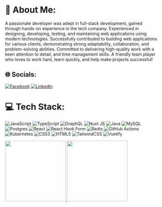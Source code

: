 # 💫 About Me:
A passionate developer was adept in full-stack development, gained through hands-on experience in the tech company. Experienced in designing, developing, testing, and maintaining web applications using modern technologies. Successfully contributed to building web applications for various clients, demonstrating strong adaptability, collaboration, and problem-solving abilities. Committed to delivering high-quality work with a keen attention to detail, and time management skills. A friendly team player who loves to work hard, learn quickly, and help make projects successful!


## 🌐 Socials:
[![Facebook](https://img.shields.io/badge/Facebook-%231877F2.svg?logo=Facebook&logoColor=white)](https://facebook.com/SovannaraPov9) [![LinkedIn](https://img.shields.io/badge/LinkedIn-%230077B5.svg?logo=linkedin&logoColor=white)](https://linkedin.com/in/sovannarapov) 

# 💻 Tech Stack:
![JavaScript](https://img.shields.io/badge/javascript-%23323330.svg?style=flat&logo=javascript&logoColor=%23F7DF1E) ![TypeScript](https://img.shields.io/badge/typescript-%23007ACC.svg?style=flat&logo=typescript&logoColor=white) ![GraphQL](https://img.shields.io/badge/-GraphQL-E10098?style=flat&logo=graphql&logoColor=white) ![Nuxt JS](https://img.shields.io/badge/Nuxt-002E3B?style=flat&logo=nuxt.js&logoColor=#00DC82) ![Java](https://img.shields.io/badge/java-%23ED8B00.svg?style=flat&logo=openjdk&logoColor=white) ![MySQL](https://img.shields.io/badge/mysql-4479A1.svg?style=flat&logo=mysql&logoColor=white) ![Postgres](https://img.shields.io/badge/postgres-%23316192.svg?style=flat&logo=postgresql&logoColor=white) ![React](https://img.shields.io/badge/react-%2320232a.svg?style=flat&logo=react&logoColor=%2361DAFB) ![React Hook Form](https://img.shields.io/badge/React%20Hook%20Form-%23EC5990.svg?style=flat&logo=reacthookform&logoColor=white) ![Redis](https://img.shields.io/badge/redis-%23DD0031.svg?style=flat&logo=redis&logoColor=white) ![GitHub Actions](https://img.shields.io/badge/github%20actions-%232671E5.svg?style=flat&logo=githubactions&logoColor=white) ![Kubernetes](https://img.shields.io/badge/kubernetes-%23326ce5.svg?style=flat&logo=kubernetes&logoColor=white) ![CSS3](https://img.shields.io/badge/css3-%231572B6.svg?style=flat&logo=css3&logoColor=white) ![HTML5](https://img.shields.io/badge/html5-%23E34F26.svg?style=flat&logo=html5&logoColor=white) ![TailwindCSS](https://img.shields.io/badge/tailwindcss-%2338B2AC.svg?style=flat&logo=tailwind-css&logoColor=white) ![Vuetify](https://img.shields.io/badge/Vuetify-1867C0?style=flat&logo=vuetify&logoColor=AEDDFF)

<a href="https://github-readme-stats.vercel.app/api?username=sovannarapov&theme=transparent&hide_border=false&include_all_commits=true&count_private=true">
  <img height=200 src="https://github-readme-stats.vercel.app/api?username=sovannarapov&theme=transparent&hide_border=false&include_all_commits=true&count_private=true&card_width=320" />
</a>
<a href="https://github-readme-stats.vercel.app/api/top-langs/?username=sovannarapov&theme=transparent&hide_border=false&include_all_commits=true&count_private=true&layout=donut">
  <img height=200 src="https://github-readme-stats.vercel.app/api/top-langs/?username=sovannarapov&theme=transparent&hide_border=false&include_all_commits=true&count_private=true&layout=compact&card_width=330" />
</a>
